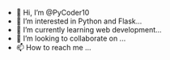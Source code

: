 - 👋 Hi, I’m @PyCoder10
- 👀 I’m interested in Python and Flask...
- 🌱 I’m currently learning web development...
- 💞️ I’m looking to collaborate on ...
- 📫 How to reach me ...

<!---
PyCoder10/PyCoder10 is a ✨ special ✨ repository because its `README.md` (this file) appears on your GitHub profile.
You can click the Preview link to take a look at your changes.
--->

